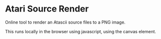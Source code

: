 # Atari Source Render
Online tool to render an Atascii source files to a PNG image.

This runs locally in the browser using javascript, using the canvas element.
